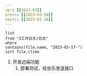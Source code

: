 ```yaml
---
up:: [[2023-03]]
prev:: [[2023-03-16]]
next:: [[2023-03-18]]
---
```


```dataview
list
from "3工作日志/日志"
where
contains(file.name, "2023-03-17-")
sort file.ctime
```
1. 开发边端功能
	1. 部署测试，给张乐发送接口